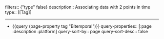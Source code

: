 filters:: {"type" false}
description:: Associating data with 2 points in time
type:: [[Tag]]

- ---
- {{query (page-property tag "Bitemporal")}}
  query-properties:: [:page :description :platform]
  query-sort-by:: page
  query-sort-desc:: false